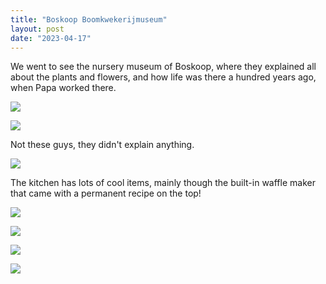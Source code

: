 ```yaml
---
title: "Boskoop Boomkwekerijmuseum"
layout: post
date: "2023-04-17"
---
```


We went to see the nursery museum of Boskoop, where they explained all about the plants and flowers, and how life was there a hundred years ago, when Papa worked there.

![](/assets/images/2023/20230322_151858-1024x461.jpg)

![](/assets/images/2023/20230322_151219-461x1024.jpg)

Not these guys, they didn't explain anything.

![](/assets/images/2023/20230322_151201-461x1024.jpg)

The kitchen has lots of cool items, mainly though the built-in waffle maker that came with a permanent recipe on the top!

![](/assets/images/2023/20230322_152822-1024x461.jpg)

![](/assets/images/2023/20230322_152816-461x1024.jpg)

![](/assets/images/2023/20230322_153049-461x1024.jpg)

![](/assets/images/2023/20230322_152822-1024x461.jpg)

